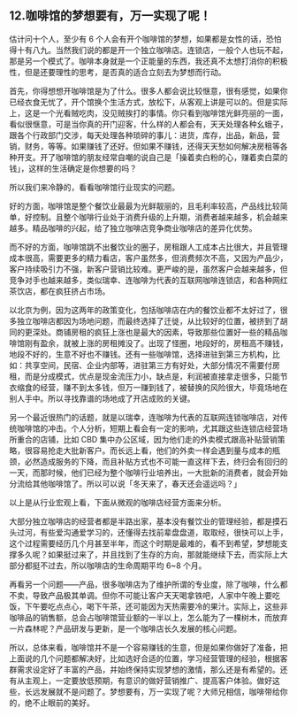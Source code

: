 ## 12.咖啡馆的梦想要有，万一实现了呢！
估计问十个人，至少有 6 个人会有开个咖啡馆的梦想，如果都是女性的话，恐怕得十有八九。当然我们说的都是开一个独立咖啡店。连锁店，一般个人也玩不起，那是另一个模式了。咖啡本身就是一个正能量的东西，我还真不太想打消你的积极性，但是还要理性的思考，是否真的适合立刻去为梦想而行动。


首先，你得想想开咖啡馆是为了什么。很多人都会说比较惬意，很有感觉，如果你已经衣食无忧了，开个馆换个生活方式，放松下，从客观上讲是可以的。但是实际上，这是一个光看贼吃肉，没见贼挨打的事情。你只看到咖啡馆光鲜亮丽的一面，看似很惬意，可是当你真的开门迎客，什么样的人都会有，天天处理各种幺蛾子，跟各个行政部门交涉，每天处理各种琐碎的事儿：进货，库存，出品，新品，营销，财务，等等。如果赚钱了还好。但如果不赚钱，还得天天愁如何解决房租等各种开支。开了咖啡馆的朋友经常自嘲的说自己是「操着卖白粉的心，赚着卖白菜的钱」，这样的生活确定是你想要的吗？


所以我们来冷静的，看看咖啡馆行业现实的问题。


好的方面，咖啡馆是整个餐饮业最最为光鲜靓丽的，且毛利率较高，产品线比较简单，好控制。且整个咖啡行业处于消费升级的上升期，消费者越来越多，机会越来越多。精品咖啡的兴起，给了独立咖啡店竞争商业咖啡店的差异化优势。


而不好的方面，咖啡馆跳不出餐饮业的圈子，房租跟人工成本占比很大，并且管理成本很高，需要更多的精力看店，客户虽然多，但消费频次不高，又因为产品少，客户持续吸引力不强，新客户营销比较难。更严峻的是，虽然客户会越来越多，但竞争对手也越来越多，类似瑞幸、连咖啡为代表的互联网咖啡连锁店，和各种网红茶饮店，都在疯狂挤占市场。


以北京为例，因为这两年的政策变化，包括咖啡店在内的餐饮业都不太好过了，很多独立咖啡店都因为场地问题，而最终选择了迁徙，从比较好的位置，被挤到了胡同的更深处。商铺房租的疯狂上涨也是最大的因素，导致那些位置好一些的精品咖啡馆刚有盈余，就被上涨的房租摊没了。出现了怪圈，地段好的，房租高不赚钱，地段不好的，生意不好也不赚钱。还有一些咖啡馆，选择进驻到第三方机构，比如：共享空间，民宿、企业内部等，进驻第三方有好处，大部分情况不需要付房租，而是分成模式，优点是现金流压力小，缺点是，利润被直接拿走很多，只能节衣缩食的经营，赚不到太多钱，但万一赚到钱了，被替换的风险很大，毕竟场地在别人手中。所以寻找靠谱的场地成了开店成败的关键。


另一个最近很热门的话题，就是以瑞幸，连咖啡为代表的互联网连锁咖啡店，对传统咖啡馆的冲击。个人分析，短期上看会有一定的影响，尤其跟这些连锁店经营场所重合的店铺，比如 CBD 集中办公区域，因为他们走的外卖模式跟高补贴营销策略，很容易抢走大批新客户。而长远上看，他们的外卖一样会遇到量与成本的瓶颈，必然造成服务的下降，而且补贴方式也不可能一直这样下去，终归会有回归的一天，而那时候，他们已经为整个咖啡行业培养出，一大批新的消费者，就会开始分流给其他咖啡馆了。所以可以说「冬天来了，春天还会遥远吗？」


以上是从行业宏观上看，下面从微观的咖啡店经营方面来分析。


大部分独立咖啡店的经营者都是半路出家，基本没有餐饮业的管理经验，都是摸石头过河，有些爱沟通爱学习的，还懂得去找前辈盘盘道，取取经，很快可以上手，这个过程需要经历几个月甚至半年，而这个时期是最难的，看不到希望，梦想能支撑多久呢？如果挺过来了，并且找到了生存的方向，那就能继续下去，而实际上大部分都挺不过去，所以咖啡店的生命周期平均 6~8 个月。


再看另一个问题——产品，很多咖啡店为了维护所谓的专业度，除了咖啡，什么都不卖，导致产品极其单调。但你不可能让客户天天喝拿铁吧，人家中午晚上要吃饭，下午要吃点点心，喝下午茶，还可能因为天热需要冷的果汁。实际上，这些非咖啡品的销售额，总会占咖啡馆营业额的一半以上，怎么能为了一棵树木，而放弃一片森林呢？产品研发与更新，是一个咖啡店长久发展的核心问题。


所以，总体来看，咖啡馆并不是一个容易赚钱的生意，但是如果你做好了准备，把上面说的几个问题都解决好，比如选好合适的位置，学习经营管理的经验，根据客群需求设定好了丰富的产品，并始终保持实现梦想的激情，那么还是有希望的。还有从主观上，一定要放低预期，有意识的做好营销推广、提高客户体验。做好这些，长远发展就不是问题了。梦想要有，万一实现了呢？大师兄相信，咖啡带给你的，绝不止眼前的美好。

